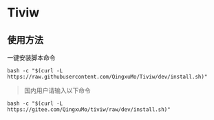 # Tiviw

## 使用方法

一键安装脚本命令
```
bash -c "$(curl -L https://raw.githubusercontent.com/QingxuMo/Tiviw/dev/install.sh)"
```

> 国内用户请输入以下命令

```
bash -c "$(curl -L https://gitee.com/QingxuMo/tiviw/raw/dev/install.sh)"
```
